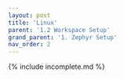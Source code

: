 ```yaml
---
layout: post
title: 'Linux'
parent: '1.2 Workspace Setup'
grand_parent: '1. Zephyr Setup'
nav_order: 2
---
```


{% include incomplete.md %}